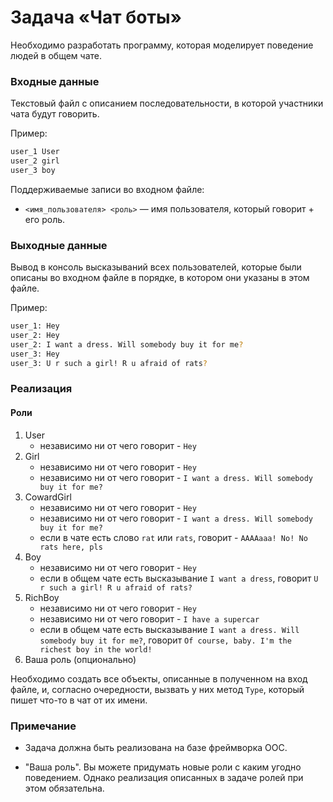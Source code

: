 # Задача «Чат боты»

Необходимо разработать программу, которая моделирует поведение людей в общем чате.

### Входные данные

Текстовый файл с описанием последовательности, в которой участники чата будут говорить.

Пример:

```bash
user_1 User 
user_2 girl
user_3 boy
```

Поддерживаемые записи во входном файле:

* `<имя_пользователя> <роль>` — имя пользователя, который говорит + его роль.

### Выходные данные

Вывод в консоль высказываний всех пользователей, которые были описаны во входном файле в порядке, в котором они указаны в этом файле.

Пример:

```bash
user_1: Hey
user_2: Hey
user_2: I want a dress. Will somebody buy it for me?
user_3: Hey
user_3: U r such a girl! R u afraid of rats?
```

### Реализация

#### Роли

1. User
    * независимо ни от чего говорит - `Hey`
2. Girl
    * независимо ни от чего говорит - `Hey`
    * независимо ни от чего говорит - `I want a dress. Will somebody buy it for me?`
3. CowardGirl
    * независимо ни от чего говорит - `Hey`
    * независимо ни от чего говорит - `I want a dress. Will somebody buy it for me?`
    * если в чате есть слово `rat` или `rats`, говорит - `AAAAaaa! No! No rats here, pls`
4. Boy
    * независимо ни от чего говорит - `Hey`
    * если в общем чате есть высказывание `I want a dress`, говорит `U r such a girl! R u afraid of rats?`
5. RichBoy
    * независимо ни от чего говорит - `Hey`
    * независимо ни от чего говорит - `I have a supercar`
    * если в общем чате есть высказывание `I want a dress. Will somebody buy it for me?`, говорит `Of course, baby. I'm the richest boy in the world!`
6. Ваша роль (опционально)

Необходимо создать все объекты, описанные в полученном на вход файле, и, согласно очередности, вызвать у них метод `Type`, который пишет что-то в чат от их имени.

### Примечание

* Задача должна быть реализована на базе фреймворка OOC.

* "Ваша роль". Вы можете придумать новые роли с каким угодно поведением. Однако реализация описанных в задаче ролей при этом обязательна.
